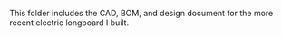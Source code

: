 This folder includes the CAD, BOM, and design document for the more recent electric longboard I built.